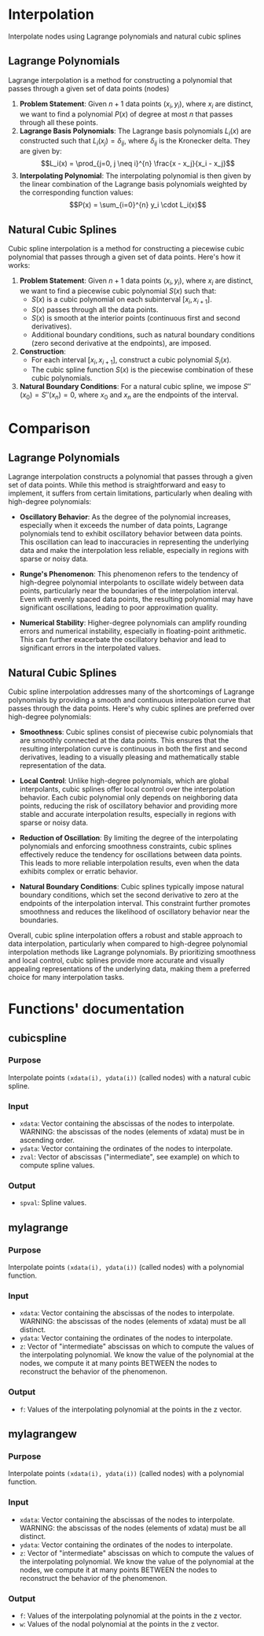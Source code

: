 # Interpolation
Interpolate nodes using Lagrange polynomials and natural cubic splines

## Lagrange Polynomials

Lagrange interpolation is a method for constructing a polynomial that passes through a given set of data points (nodes)

1. **Problem Statement**: Given $n + 1$ data points $(x_i, y_i)$, where $x_i$ are distinct, we want to find a polynomial $P(x)$ of degree at most $n$ that passes through all these points.
2. **Lagrange Basis Polynomials**: The Lagrange basis polynomials $L_i(x)$ are constructed such that $L_i(x_j) = \delta_{ij}$, where $\delta_{ij}$ is the Kronecker delta. They are given by:
   $$L_i(x) = \prod_{j=0, j \neq i}^{n} \frac{x - x_j}{x_i - x_j}$$
3. **Interpolating Polynomial**: The interpolating polynomial is then given by the linear combination of the Lagrange basis polynomials weighted by the corresponding function values:
   $$P(x) = \sum_{i=0}^{n} y_i \cdot L_i(x)$$

## Natural Cubic Splines

Cubic spline interpolation is a method for constructing a piecewise cubic polynomial that passes through a given set of data points. Here's how it works:

1. **Problem Statement**: Given $n + 1$ data points $(x_i, y_i)$, where $x_i$ are distinct, we want to find a piecewise cubic polynomial $S(x)$ such that:
   - $S(x)$ is a cubic polynomial on each subinterval $[x_i, x_{i+1}]$.
   - $S(x)$ passes through all the data points.
   - $S(x)$ is smooth at the interior points (continuous first and second derivatives).
   - Additional boundary conditions, such as natural boundary conditions (zero second derivative at the endpoints), are imposed.
2. **Construction**: 
   - For each interval $[x_i, x_{i+1}]$, construct a cubic polynomial $S_i(x)$.
   - The cubic spline function $S(x)$ is the piecewise combination of these cubic polynomials.
3. **Natural Boundary Conditions**: For a natural cubic spline, we impose $S''(x_0) = S''(x_n) = 0$, where $x_0$ and $x_n$ are the endpoints of the interval.

# Comparison

## Lagrange Polynomials

Lagrange interpolation constructs a polynomial that passes through a given set of data points. While this method is straightforward and easy to implement, it suffers from certain limitations, particularly when dealing with high-degree polynomials:

- **Oscillatory Behavior**: As the degree of the polynomial increases, especially when it exceeds the number of data points, Lagrange polynomials tend to exhibit oscillatory behavior between data points. This oscillation can lead to inaccuracies in representing the underlying data and make the interpolation less reliable, especially in regions with sparse or noisy data.

- **Runge's Phenomenon**: This phenomenon refers to the tendency of high-degree polynomial interpolants to oscillate widely between data points, particularly near the boundaries of the interpolation interval. Even with evenly spaced data points, the resulting polynomial may have significant oscillations, leading to poor approximation quality.

- **Numerical Stability**: Higher-degree polynomials can amplify rounding errors and numerical instability, especially in floating-point arithmetic. This can further exacerbate the oscillatory behavior and lead to significant errors in the interpolated values.

## Natural Cubic Splines

Cubic spline interpolation addresses many of the shortcomings of Lagrange polynomials by providing a smooth and continuous interpolation curve that passes through the data points. Here's why cubic splines are preferred over high-degree polynomials:

- **Smoothness**: Cubic splines consist of piecewise cubic polynomials that are smoothly connected at the data points. This ensures that the resulting interpolation curve is continuous in both the first and second derivatives, leading to a visually pleasing and mathematically stable representation of the data.

- **Local Control**: Unlike high-degree polynomials, which are global interpolants, cubic splines offer local control over the interpolation behavior. Each cubic polynomial only depends on neighboring data points, reducing the risk of oscillatory behavior and providing more stable and accurate interpolation results, especially in regions with sparse or noisy data.

- **Reduction of Oscillation**: By limiting the degree of the interpolating polynomials and enforcing smoothness constraints, cubic splines effectively reduce the tendency for oscillations between data points. This leads to more reliable interpolation results, even when the data exhibits complex or erratic behavior.

- **Natural Boundary Conditions**: Cubic splines typically impose natural boundary conditions, which set the second derivative to zero at the endpoints of the interpolation interval. This constraint further promotes smoothness and reduces the likelihood of oscillatory behavior near the boundaries.

Overall, cubic spline interpolation offers a robust and stable approach to data interpolation, particularly when compared to high-degree polynomial interpolation methods like Lagrange polynomials. By prioritizing smoothness and local control, cubic splines provide more accurate and visually appealing representations of the underlying data, making them a preferred choice for many interpolation tasks.

# Functions' documentation

## cubicspline

### Purpose
Interpolate points `(xdata(i), ydata(i))` (called nodes) with a natural cubic spline.

### Input
- `xdata`: Vector containing the abscissas of the nodes to interpolate. WARNING: the abscissas of the nodes (elements of xdata) must be in ascending order.
- `ydata`: Vector containing the ordinates of the nodes to interpolate.
- `zval`: Vector of abscissas ("intermediate", see example) on which to compute spline values.

### Output
- `spval`: Spline values.

## mylagrange

### Purpose
Interpolate points `(xdata(i), ydata(i))` (called nodes) with a polynomial function.

### Input
- `xdata`: Vector containing the abscissas of the nodes to interpolate. WARNING: the abscissas of the nodes (elements of xdata) must be all distinct.
- `ydata`: Vector containing the ordinates of the nodes to interpolate.
- `z`: Vector of "intermediate" abscissas on which to compute the values of the interpolating polynomial. We know the value of the polynomial at the nodes, we compute it at many points BETWEEN the nodes to reconstruct the behavior of the phenomenon.

### Output
- `f`: Values of the interpolating polynomial at the points in the z vector.

## mylagrangew

### Purpose
Interpolate points `(xdata(i), ydata(i))` (called nodes) with a polynomial function.

### Input
- `xdata`: Vector containing the abscissas of the nodes to interpolate. WARNING: the abscissas of the nodes (elements of xdata) must be all distinct.
- `ydata`: Vector containing the ordinates of the nodes to interpolate.
- `z`: Vector of "intermediate" abscissas on which to compute the values of the interpolating polynomial. We know the value of the polynomial at the nodes, we compute it at many points BETWEEN the nodes to reconstruct the behavior of the phenomenon.

### Output
- `f`: Values of the interpolating polynomial at the points in the z vector.
- `w`: Values of the nodal polynomial at the points in the z vector.
